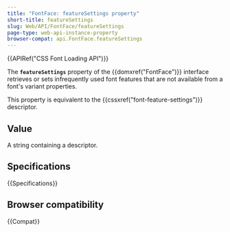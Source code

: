 ```yaml
---
title: "FontFace: featureSettings property"
short-title: featureSettings
slug: Web/API/FontFace/featureSettings
page-type: web-api-instance-property
browser-compat: api.FontFace.featureSettings
---
```


{{APIRef("CSS Font Loading API")}}

The **`featureSettings`** property of the {{domxref("FontFace")}} interface retrieves or sets infrequently used font features that are not available from a font's variant properties.

This property is equivalent to the {{cssxref("font-feature-settings")}} descriptor.

## Value

A string containing a descriptor.

## Specifications

{{Specifications}}

## Browser compatibility

{{Compat}}
